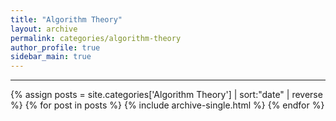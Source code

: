 ```yaml
---
title: "Algorithm Theory"
layout: archive
permalink: categories/algorithm-theory
author_profile: true
sidebar_main: true
---
```


<!-- 공백이 포함되어 있는 카테고리 이름의 경우 site.categories.['a b c'] 이런식으로! -->

***

{% assign posts = site.categories['Algorithm Theory'] | sort:"date" | reverse %}
{% for post in posts %}
  {% include archive-single.html %}
{% endfor %}

